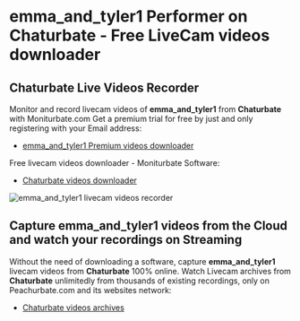 # emma_and_tyler1 Performer on Chaturbate - Free LiveCam videos downloader

## Chaturbate Live Videos Recorder

Monitor and record livecam videos of **emma_and_tyler1** from **Chaturbate** with Moniturbate.com
Get a premium trial for free by just and only registering with your Email address:
* [emma_and_tyler1 Premium videos downloader](https://moniturbate.com/request-demo-licence-key.html)

Free livecam videos downloader - Moniturbate Software:
* [Chaturbate videos downloader](https://moniturbate.com/moniturbate-download-software.html)

![emma_and_tyler1 livecam videos recorder](https://peachurnet.com/templates/moniturbate-software.png)


## Capture emma_and_tyler1 videos from the Cloud and watch your recordings on Streaming

Without the need of downloading a software, capture **emma_and_tyler1** livecam videos from **Chaturbate** 100% online.
Watch Livecam archives from **Chaturbate** unlimitedly from thousands of existing recordings, only on Peachurbate.com and its websites network:
* [Chaturbate videos archives](https://peachurnet.com/)